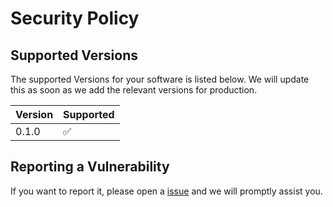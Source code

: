 # Security Policy

## Supported Versions

The supported Versions for your software is listed below. We will update this as soon as we add the relevant versions for production.

| Version | Supported          |
| ------- | ------------------ |
| 0.1.0   | :white_check_mark: |


## Reporting a Vulnerability

If you want to report it, please open a [issue](https://github.com/Computeiros-Estonia/frontend-react/issues) and we will promptly assist you.
